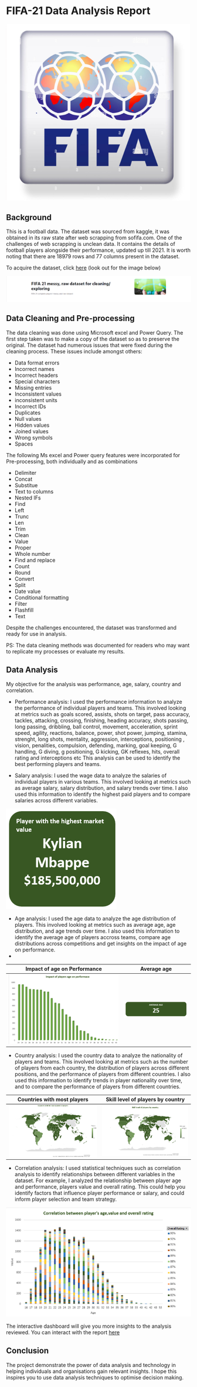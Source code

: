# FIFA-21 Data Analysis Report

![](I_image.png)

## Background

This is a football data. The dataset was sourced from kaggle, it was obtained in its raw state after web scrapping from sofifa.com. One of the challenges of web scrapping is unclean data.
It contains the details of football players alongside their performance, updated up till 2021. It is worth noting that there are 18979 rows and 77 columns present in the dataset.

To acquire the dataset, click [here](https://www.kaggle.com/datasets/yagunnersya/fifa-21-messy-raw-dataset-for-cleaning-exploring) (look out for the image below)

![](K_image.png)


## Data Cleaning and Pre-processing
The data cleaning was done using Microsoft excel and Power Query. The first step taken was to make a copy of the dataset so as to preserve the original.
The dataset had numerous issues that were fixed during the cleaning process. These issues include amongst others: 
- Data format errors
- Incorrect names
- Incorrect headers
- Special characters
- Missing entries
- Inconsistent values
- inconsistent units
- Incorrect IDs
- Duplicates
- Null values
- Hidden values
- Joined values
- Wrong symbols
- Spaces

The following Ms excel and Power query features were incorporated for Pre-processing, both individually and as combinations
- Delimiter
- Concat
- Substitue
- Text to columns
- Nested IFs
- Find
- Left
- Trunc
- Len
- Trim
- Clean
- Value
- Proper
- Whole number
- Find and replace
- Count
- Round
- Convert
- Split
- Date value
- Conditional formatting
- Filter
- Flashfill
- Text

Despite the challenges encountered, the dataset was transformed and ready for use in analysis.

PS: The data cleaning methods was documented for readers who may want to replicate my processes or evaluate my results.

## Data Analysis
My objective for the analysis was performance, age, salary, country and correlation.

- Performance analysis: I used the performance information to analyze the performance of individual players and teams. This involved looking at metrics such as goals scored, assists, shots on target, pass accuracy, tackles, attacking, crossing, finishing, heading accuracy, shots passing, long passing, dribbling, ball control, movement, acceleration, sprint speed, agility, reactions, balance, power, shot power, jumping, stamina, strenght, long shots, mentality, aggression, interceptions, positioning , vision, penalities, compulsion, defending, marking, goal keeping, G handling, G diving, g positioning, G kicking, GK reflexes, hits, overall rating and interceptions etc
 This analysis can be used to identify the best performing players and teams.

- Salary analysis: I used the wage data to analyze the salaries of individual players in various teams. This involved looking at metrics such as average salary, salary distribution, and salary trends over time. I also used this information to identify the highest paid players and to compare salaries across different variables.

![](S_image.png)


- Age analysis: I used the age data to analyze the age distribution of players. This involved looking at metrics such as average age, age distribution, and age trends over time. I also used this information to identify the average age of players accross teams, compare age distributions across competitions and get insights on the impact of age on performance.
- 
Impact of age on Performance |  Average age
:-------------------------:  | :--------------:
 ![](Aep_image.png)          |  ![](Av.image.png) 
 


- Country analysis: I used the country data to analyze the nationality of players and teams. This involved looking at metrics such as the number of players from
each country, the distribution of players across different positions, and the performance of players from different countries. I also used this information to identify trends in player nationality over time, and to compare the performance of players from different countries.

Countries with most players | Skill level of players by country
:-----------------------:   | :--------------------------------:
 ![](C_md.png)              |   ![](C_sd.png)


- Correlation analysis: I used statistical techniques such as correlation analysis to identify relationships between different variables in the dataset. For example, I analyzed the relationship between player age and performance, players value and overall rating. This could help you identify factors that influence player performance or salary, and could inform player selection and team strategy.

![](C_image.png)

The interactive dashboard will give you more insights to the analysis reviewed. You can interact with the report [here](https://introanalyst-my.sharepoint.com/:x:/g/personal/preyefiyai_introanalyst_onmicrosoft_com/EZpTUGIMuS9Crbv57uqWGmgBlbWjLfuJVpWRN3R5i3-RDg?e=UVwrcj)


## Conclusion
The project demonstrate the power of data analysis and technology in helping individuals and organisations gain relevant insights. I hope this inspires you to use data analysis techniques to optimise decision making.
